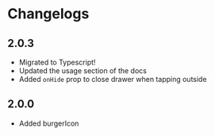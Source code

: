 # Changelogs

## 2.0.3

  - Migrated to Typescript!
  - Updated the usage section of the docs
  - Added `onHide` prop to close drawer when tapping outside

## 2.0.0
  - Added burgerIcon